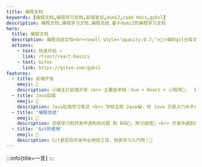 ```yaml
---
title: 编程文档
keywords: [编程文档,编程学习文档,前端笔记,dumi2,code docs,gybsl]
description: 编程文档,编程学习文档,编程总结,基于dumi2的编程学习文档
hero:
  title: 编程文档
  description: 编程总结文档<br><small style="opacity:0.7;">🧐小编的git仓库请访问 <a href="https://gitee.com/gybsl" style="color:#1677ff;">https://gitee.com/gybsl</a></small>
  actions:
    - text: 快速开始 →
      link: /front/react-basics
    - text: Gitee
      link: https://gitee.com/gybsl
features:
  - title: 前端开发
    emoji: 🌈
    description: 小编主打前端开发 <br> 主要技术栈：Vue + React + 小程序👻，  跨端：Uni-app + Flutter🤖
  - title: Java后端
    emoji: 📖
    description: Java后端学习笔记 <br> 学校主修 Java😂，但 Java 只是入门水平😂，Java基础 + Java web + Spring
  - title: '编程总结'
    emoji: 🚀
    description: 总结学习和开发中遇到的问题 和 BUG🎃，聚沙成塔📢 <br> 开发中遇到的问题总结 和 面试总结
  - title: 'Git的使用'
    emoji: 🌠
    description: Git是实际开发中必用的工具，快来学习入门吧！🌝
---
```



:::info{title=一言}
<Aphorism />
:::

<!-- Todos 列表

1.  [ ]  [前端性能优化——首页资源压缩63%、白屏时间缩短86% - 掘金 (juejin.cn)](https://juejin.cn/post/7188894691356573754)
2.  [ ] [Git - 《阮一峰 Git 教程》 - 书栈网 · BookStack](https://www.bookstack.cn/read/git-tutorial/docs-basic.md)
3.  [ ] JavaScript 每日面试题 -->

<!-- 他说 如果你努力了 但是没有多大的改观 并不能证明你没有用 而是代表你在赎罪 你总得为过去的懒散付出点代 这个时候你应该更加努力 欠的账总会还完 日子总会阳光明媚的 努力刚开始很简单 但是到最后却很难 没有坚持的努力实质上没有太大的意义 所以很多人看似输掉的是结果 本质上输掉的是过程，还是那句话 人生没有白走的路，也没有白读的书 好运呢，只是努力的伏笔而已 哪怕鸟云密布 向上爬就是晴空万里 所以请继续努力 -->

<!-- 
  我会等枯树生出芽 开出新的花
  等着阳光刺破黑暗第一缕朝霞
  我会等一场雨落下 把回忆都冲刷
  再与你一起去看外面世界到底多大
 -->

<!-- 活在真实中，本来就是一种孤独自由又疯狂的事情，是专属于勇敢者的游戏 -->
